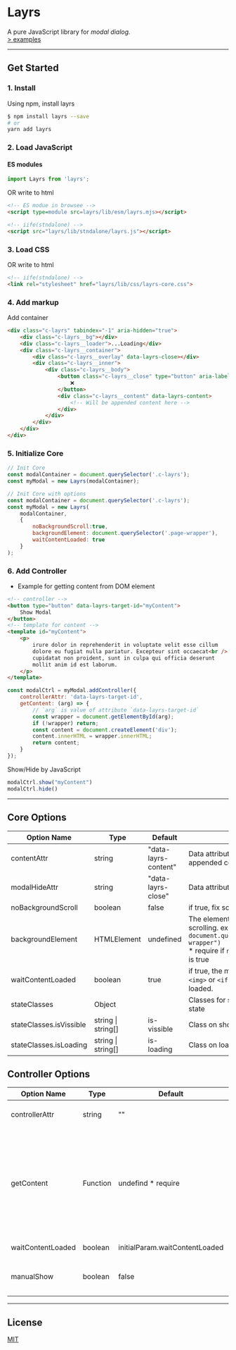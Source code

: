 # Layrs

A pure JavaScript library for *modal dialog.*  
[> examples]()


---

## Get Started

### 1. Install

Using npm, install layrs


```bash
$ npm install layrs --save
# or
yarn add layrs
```

### 2. Load JavaScript

#### ES modules
```js
import Layrs from 'layrs';
```
OR write to html
```html
<!-- ES modue in browsee -->
<script type=module src=layrs/lib/esm/layrs.mjs></script>
```
```html
<!-- iife(stndalone) -->
<script src="layrs/lib/stndalone/layrs.js"></script>
```

### 3. Load CSS

OR write to html
```html
<!-- iife(stndalone) -->
<link rel="stylesheet" href="layrs/lib/css/layrs-core.css">
```

### 4. Add markup

Add container
```html
<div class="c-layrs" tabindex="-1" aria-hidden="true">
    <div class="c-layrs__bg"></div>
    <div class="c-layrs__loader">...Loading</div>
    <div class="c-layrs__container">
        <div class="c-layrs__overlay" data-layrs-close></div>
        <div class="c-layrs__inner">
            <div class="c-layrs__body">
                <button class="c-layrs__close" type="button" aria-label="Close" data-layrs-close >
                    ❌
                </button>
                <div class="c-layrs__content" data-layrs-content>
                    <!-- Will be appended content here -->
                </div>
            </div>
        </div>
    </div>
</div>
```

### 5. Initialize Core
```js
// Init Core
const modalContainer = document.querySelector('.c-layrs');
const myModal = new Layrs(modalContainer);
```
```js
// Init Core with options
const modalContainer = document.querySelector('.c-layrs');
const myModal = new Layrs(
    modalContainer,
    {
        noBackgroundScroll:true,
        backgroundElement: document.querySelector('.page-wrapper'),
        waitContentLoaded: true
    }
);
```

### 6. Add Controller
- Example for getting content from DOM element  
```html
<!-- controller -->
<button type="button" data-layrs-target-id="myContent">
    Show Modal
</button>
<!-- template for content -->
<template id="myContent">
    <p>
        irure dolor in reprehenderit in voluptate velit esse cillum
        dolore eu fugiat nulla pariatur. Excepteur sint occaecat<br />
        cupidatat non proident, sunt in culpa qui officia deserunt
        mollit anim id est laborum.
    </p>
</template>
```
```js
const modalCtrl = myModal.addController({
    controllerAttr: 'data-layrs-target-id',
    getContent: (arg) => {
        // `arg` is value of attribute `data-layrs-target-id`
        const wrapper = document.getElementById(arg);
        if (!wrapper) return;
        const content = document.createElement('div');
        content.innerHTML = wrapper.innerHTML;
        return content;
    }
});
```
Show/Hide by JavaScript
```js
modalCtrl.show("myContent")
modalCtrl.hide()
```

---

## Core Options

| Option Name       | Type     | Default           | Desc                                                                                                           |
| ----------------- | -------- | ----------------- | -------------------------------------------------------------------------------------------------------------- |
| contentAttr         | string   | "data-layrs-content"              | Data attribute for the element appended content                                                    |
| modalHideAttr  | string   | "data-layrs-close" | Data attribute for elements                                                                             |
| noBackgroundScroll | boolean   | false | if true, fix scrolling element                                                                            |
| backgroundElement       | HTMLElement   | undefined       | The element you want to stop scrolling. ex. `document.querySelector(".page-wrapper")` <br>* require if `noBackgroundScroll` is true |
| waitContentLoaded        | boolean  | true              | if true, the modal is shown after `<img>` or `<iframe>` element is loaded.                                                                                                |
| stateClasses       | Object  |               | Classes for showing / loading state                                                                                          |
| stateClasses.isVissible     | string \| string[]   | is-vissible               | Class on showing modal                                                                                  |
| stateClasses.isLoading     | string \| string[]   | is-loading               | Class on loading modal                                                                |


## Controller Options

| Option Name       | Type     | Default           | Desc                                                                                                           |
| ----------------- | -------- | ----------------- | -------------------------------------------------------------------------------------------------------------- |
| controllerAttr         | string   | ""              | Data attribute for the element                                                    |
| getContent      | Function | undefind * require             | Callback on Open/Close Animation Start <br> @param {Boolean} isOpen <br> @param {String} contentID \* Don't ID Attribute |
| waitContentLoaded        | boolean  | initialParam.waitContentLoaded              | Overide the core option                                                                                               |
| manualShow        | boolean  | false            | if true, you need show the modal manualy                                                                                               |



---

## License

[MIT](./LICENSE.txt)
